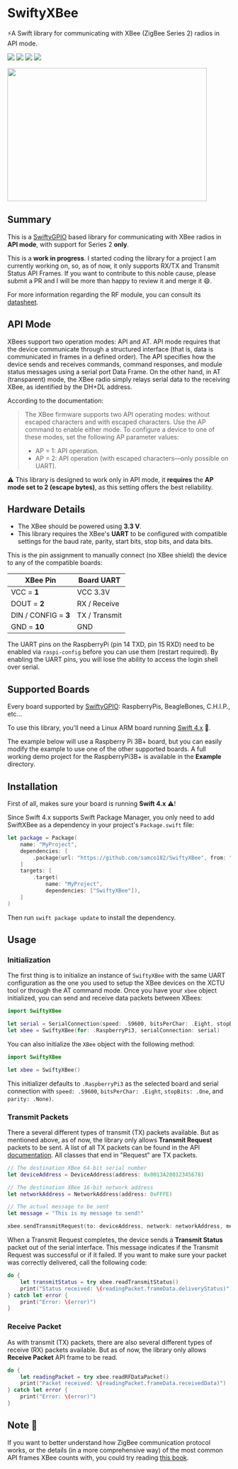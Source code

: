 # SwiftyXBee

⚡️A Swift library for communicating with XBee (ZigBee Series 2) radios in API mode.
<p>
<img src="https://img.shields.io/badge/Architecture%20-ARMv6%20%7C%20%20ARMv7%2F8-red.svg"/>
<img src="https://img.shields.io/badge/OS-Raspbian%20%7C%20Debian%20%7C%20Ubuntu-yellow.svg"/>
<a href="https://developer.apple.com/swift"><img src="https://img.shields.io/badge/Swift-4x-brightgreen.svg"/></a>
<a href="https://raw.githubusercontent.com/samco182/SwiftySHT20/master/LICENSE"><img src="https://img.shields.io/badge/Licence-MIT-blue.svg" /></a>
</p>
<img src="https://www.digi.com/products/embedded-systems/rf-modules/2-4-ghz-modules/xbee-zigbee/product-images/xbee-s2c-zigbee" height="300" width="450">

## Summary
This is a [SwiftyGPIO](https://github.com/uraimo/SwiftyGPIO) based library for communicating with XBee radios in **API mode**, with support for Series 2 **only**.

This is a **work in progress**. I started coding the library for a project I am currently working on, so, as of now, it only supports RX/TX and Transmit Status API Frames. If you want to contribute to this noble cause, please submit a PR and I will be more than happy to review it and merge it :smile:.

For more information regarding the RF module, you can consult its [datasheet](https://www.digi.com/resources/documentation/digidocs/pdfs/90002002.pdf).

## API Mode
XBees support two operation modes: API and AT. API mode requires that the device communicate through a structured interface (that is, data is communicated in frames in a defined order). The API specifies how the device sends and receives commands, command responses, and module status messages using a serial port Data Frame. On the other hand, in AT (transparent) mode, the XBee radio simply relays serial data to the receiving XBee, as identified by the DH+DL address.

According to the documentation:
> The XBee firmware supports two API operating modes: without escaped characters and with escaped characters. Use the AP command to enable either mode. To configure a device to one of these modes, set the following AP parameter values:
> -  AP = 1: API operation.
> -  AP = 2: API operation (with escaped characters—only possible on UART).

⚠️ This library is designed to work only in API mode,  it **requires** the **AP mode set to 2 (escape bytes)**, as this setting offers the best reliability.

## Hardware Details
- The XBee should be powered using **3.3 V**.
- This library requires the XBee's **UART** to be configured with compatible settings for the baud rate, parity, start bits, stop bits, and data bits.

This is the pin assignment to manually connect (no XBee shield) the device to any of the compatible boards:

| XBee Pin                     | Board UART    |
| ------------------------  | ---------------   | 
| VCC = **1**                 | VCC 3.3V        |
| DOUT = **2**              | RX / Receive   |
| DIN / CONFIG = **3** | TX / Transmit   | 
| GND = **10**              | GND                | 

The UART pins on the RaspberryPi (pin 14 TXD, pin 15 RXD) need to be enabled via `raspi-config` before you can use them (restart required). By enabling the UART pins, you will lose the ability to access the login shell over serial.

## Supported Boards
Every board supported by [SwiftyGPIO](https://github.com/uraimo/SwiftyGPIO): RaspberryPis, BeagleBones, C.H.I.P., etc...

To use this library, you'll need a Linux ARM board running [Swift 4.x](https://github.com/uraimo/buildSwiftOnARM) 🚗.

The example below will use a Raspberry Pi 3B+  board, but you can easily modify the example to use one of the other supported boards. A full working demo project for the RaspberryPi3B+ is available in the **Example** directory.

## Installation
First of all, makes sure your board is running **Swift 4.x** ⚠️!

Since Swift 4.x supports Swift Package Manager, you only need to add SwiftXBee as a dependency in your project's `Package.swift` file:

```swift
let package = Package(
    name: "MyProject",
    dependencies: [
        .package(url: "https://github.com/samco182/SwiftyXBee", from: "1.0.0"),
    ]
    targets: [
        .target(
            name: "MyProject", 
            dependencies: ["SwiftyXBee"]),
    ]
)
```
Then run `swift package update` to install the dependency.

## Usage
### Initialization
The first thing is to initialize an instance of `SwiftyXBee` with the same UART configuration as the one you used to setup the XBee devices on the XCTU tool or through the AT command mode. Once you have your `xbee` object initialized, you can send and receive data packets between XBees:

```swift
import SwiftyXBee

let serial = SerialConnection(speed: .S9600, bitsPerChar: .Eight, stopBits: .One, parity: .None)
let xbee = SwiftyXBee(for: .RaspberryPi3, serialConnection: serial)
```
You can also initialize the `XBee` object with the following method:
```swift
import SwiftyXBee

let xbee = SwiftyXBee()
```
This initializer defaults to `.RaspberryPi3` as the selected board and serial connection with `speed: .S9600`, `bitsPerChar: .Eight`, `stopBits: .One`, and `parity: .None)`.

### Transmit Packets
There a several different types of transmit (TX) packets available. But as mentioned above, as of now, the library only allows **Transmit Request**  packets to be sent. A list of all TX packets can be found in the API [documentation](https://www.digi.com/resources/documentation/digidocs/pdfs/90002002.pdf). All classes that end in "Request" are TX packets.
```swift
// The destination XBee 64-bit serial number
let deviceAddress = DeviceAddress(address: 0x0013A20012345678)

// The destination XBee 16-bit network address
let networkAddress = NetworkAddress(address: 0xFFFE)

// The actual message to be sent
let message = "This is my message to send!"

xbee.sendTransmitRequest(to: deviceAddress, network: networkAddress, message: message)
```
When a Transmit Request completes, the device sends a **Transmit Status** packet out of the serial interface. This message indicates if the Transmit Request was successful or if it failed. If you want to make sure your packet was correctly delivered, call the following code:
```swift
do {
    let transmitStatus = try xbee.readTransmitStatus()
    print("Status received: \(readingPacket.frameData.deliveryStatus)")
} catch let error {
    print("Error: \(error)")
}
```

### Receive Packet
As with transmit (TX) packets, there are also several different types of receive (RX) packets available. But as of now, the library only allows **Receive Packet** API frame to be read.
```swift
do {
    let readingPacket = try xbee.readRFDataPacket()
    print("Packet received: \(readingPacket.frameData.receivedData)")
} catch let error {
    print("Error: \(error)")
}
```

## Note 🔎
If you want to better understand how ZigBee communication protocol works, or the details (in a more comprehensive way) of the most common API frames XBee counts with, you could try reading [this book](https://www.amazon.com/gp/product/0596807732?ie=UTF8&tag=xbapra-20&linkCode=as2&camp=1789&creative=9325&creativeASIN=0596807732Building).
